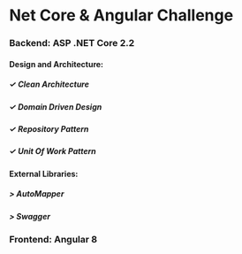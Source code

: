 # Net Core & Angular Challenge

### Backend: ASP .NET Core 2.2

#### Design and Architecture:
##### ✓ Clean Architecture
##### ✓ Domain Driven Design
##### ✓ Repository Pattern
##### ✓ Unit Of Work Pattern

#### External Libraries:
##### > AutoMapper 
##### > Swagger

### Frontend: Angular 8
